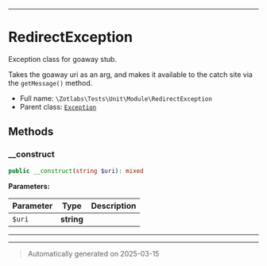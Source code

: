 ***

# RedirectException

Exception class for goaway stub.

Takes the goaway uri as an arg, and makes it available to the catch
site via the `getMessage()` method.

* Full name: `\Zotlabs\Tests\Unit\Module\RedirectException`
* Parent class: [`Exception`](../../../../Exception.md)




## Methods


### __construct



```php
public __construct(string $uri): mixed
```








**Parameters:**

| Parameter | Type | Description |
|-----------|------|-------------|
| `$uri` | **string** |  |





***


***
> Automatically generated on 2025-03-15

